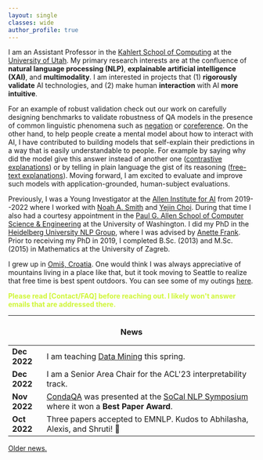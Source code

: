 ```yaml
---
layout: single
classes: wide
author_profile: true
---
```


I am an Assistant Professor in the [Kahlert School of Computing](https://www.cs.utah.edu/) at the [University of Utah](https://www.utah.edu/). My primary research interests are at the confluence of **natural language processing (NLP)**, **explainable artificial intelligence (XAI)**, and **multimodality**. I am interested in projects that (1) **rigorously validate** AI technologies, and (2) make human **interaction** with AI **more intuitive**. 

For an example of robust validation check out our work on carefully designing benchmarks to validate robustness of QA models in the presence of common linguistic phenomena such as [negation](https://arxiv.org/abs/2211.00295) or [coreference](https://aclanthology.org/D19-1606/). On the other hand, to help people create a mental model about how to interact with AI, I have contributed to building models that self-explain their predictions in a way that is easily understandable to people. For example by saying why did the model give this answer instead of another one ([contrastive explanations](https://arxiv.org/abs/2012.13985)) or by telling in plain language the gist of its reasoning ([free-text explanations](https://arxiv.org/abs/2111.08284)). Moving forward, I am excited to evaluate and improve such models with application-grounded, human-subject evaluations.                     

Previously, I was a Young Investigator at the [Allen Institute for AI](https://allenai.org/) from 2019--2022 where I worked  with [Noah A. Smith](https://nasmith.github.io/) and [Yejin Choi](https://homes.cs.washington.edu/~yejin/). During that time I also had a courtesy appointment in the [Paul G. Allen School of Computer Science & Engineering](https://www.cs.washington.edu/) at the University of Washington. I did my PhD in the [Heidelberg University NLP Group](https://www.cl.uni-heidelberg.de/nlpgroup/), where I was advised by [Anette Frank](https://www.cl.uni-heidelberg.de/~frank/). Prior to receiving my PhD in 2019, I completed B.Sc. (2013) and M.Sc. (2015) in Mathematics at the University of Zagreb. 


I grew up in [Omiš, Croatia](https://youtu.be/Cnrjm-Le_vw). One would think I was always appreciative of mountains living in a place like that, but it took moving to Seattle to realize that free time is best spent outdoors. You can see some of my outings [here](https://www.anamarasovic.com/blog/).

<span style="color:#CFF636;">**Please read [Contact/FAQ] before reaching out. I likely won't answer emails that are addressed there.**</span>

---

<style type="text/css">
      table, tr, td {
        border: 0px;
    }

</style>

<h3 align="center">News</h3>

<table class='news-table'>
    <col width="14%">
    <col width="100%">
        <tr>
        <td valign="top"><strong>Dec 2022</strong></td>
        <td>I am teaching <a href="https://utah-data-mining-spring23.github.io/">Data Mining</a> this spring.</td>
       </tr>
        <tr>
        <td valign="top"><strong>Dec 2022</strong></td>
        <td>I am a Senior Area Chair for the ACL'23 interpretability track.</td>
       </tr>
        <tr>
        <td valign="top"><strong>Nov 2022</strong></td>
        <td><a href="https://arxiv.org/abs/2211.00295">CondaQA</a> was presented at the <a href="https://socalnlp.github.io/symp22/index.html">SoCal NLP Symposium</a> where it won a <b>Best Paper Award</b>.</td>
       </tr>
        <tr>
        <td valign="top"><strong>Oct 2022</strong></td>
        <td>Three papers accepted to EMNLP. Kudos to Abhilasha, Alexis, and Shruti!  🙌 </td>
       </tr>
</table>



[Older news.](old_news.md)